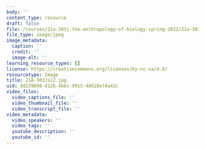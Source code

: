 ```yaml
---
body: ''
content_type: resource
draft: false
file: /courses/21a-303j-the-anthropology-of-biology-spring-2022/21a-303js22.jpg
file_type: image/jpeg
image_metadata:
  caption: ''
  credit: ''
  image-alt: ''
learning_resource_types: []
license: https://creativecommons.org/licenses/by-nc-sa/4.0/
resourcetype: Image
title: 21A-303Js22.jpg
uid: dd239608-d12b-4bbc-9915-48628e74a42c
video_files:
  video_captions_file: ''
  video_thumbnail_file: ''
  video_transcript_file: ''
video_metadata:
  video_speakers: ''
  video_tags: ''
  youtube_description: ''
  youtube_id: ''
---
```

